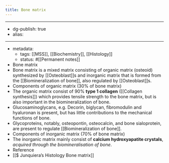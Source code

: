 ```yaml
---
title: Bone matrix
---
```


- --
- dg-publish: true
- alias:
- --
- metadata:
	- tags: [[MSS]], [[Biochemistry]], [[Histology]]
	- status: #[[Permanent notes]]
- Bone matrix
- Bone matrix is a mixed matrix consisting of organic matrix (osteoid) synthesized by [[Osteoblast]]s and inorganic matrix that is formed from the [[Biomineralization of bone]], also regulated by [[Osteoblast]]s.
- Components of organic matrix (30% of bone matrix)
- The organic matrix consist of 90% **type 1 collagen** ([[Collagen synthesis]]) which provides tensile strength to the bone matrix, but is also important in the biomineralization of bone.
- Glucosaminoglycans, e.g. Decorin, biglycan, fibromodulin and hyaluronan is present, but has little contributions to the mechanical functions of bone.
- Glycoproteins, notably, osteopontin, osteocalcin, and bone sialoprotein, are present to regulate [[Biomineralization of bone]].
- Components of inorganic matrix (70% of bone matrix)
- The inorganic matrix mainly consist of **calcium hydroxyapatite crystals**, *acquired through the biomineralisation of bone*.
- Reference
- [[$ Junquiera’s Histology Bone matrix]]